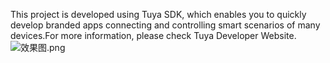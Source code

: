 This project is developed using Tuya SDK, which enables you to quickly develop branded apps connecting and controlling smart scenarios of many devices.For more information, please check Tuya Developer Website.
![效果图.png](https://i.loli.net/2021/04/19/tf2E1dLFwbDzeQU.png)

